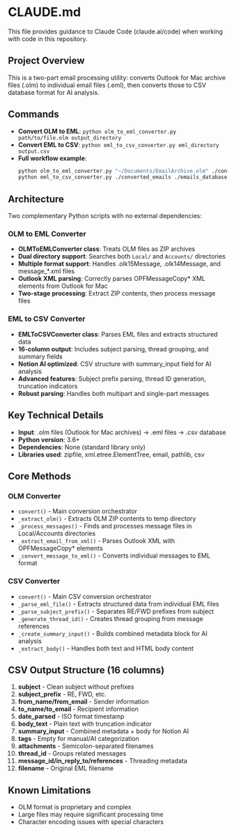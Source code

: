 # CLAUDE.md

This file provides guidance to Claude Code (claude.ai/code) when working with code in this repository.

## Project Overview
This is a two-part email processing utility: converts Outlook for Mac archive files (.olm) to individual email files (.eml), then converts those to CSV database format for AI analysis.

## Commands
- **Convert OLM to EML**: `python olm_to_eml_converter.py path/to/file.olm output_directory`
- **Convert EML to CSV**: `python eml_to_csv_converter.py eml_directory output.csv`
- **Full workflow example**: 
  ```bash
  python olm_to_eml_converter.py "~/Documents/EmailArchive.olm" ./converted_emails
  python eml_to_csv_converter.py ./converted_emails ./emails_database.csv
  ```

## Architecture
Two complementary Python scripts with no external dependencies:

### OLM to EML Converter
- **OLMToEMLConverter class**: Treats OLM files as ZIP archives
- **Dual directory support**: Searches both `Local/` and `Accounts/` directories
- **Multiple format support**: Handles .olk15Message, .olk14Message, and message_*.xml files
- **Outlook XML parsing**: Correctly parses OPFMessageCopy* XML elements from Outlook for Mac
- **Two-stage processing**: Extract ZIP contents, then process message files

### EML to CSV Converter  
- **EMLToCSVConverter class**: Parses EML files and extracts structured data
- **16-column output**: Includes subject parsing, thread grouping, and summary fields
- **Notion AI optimized**: CSV structure with summary_input field for AI analysis
- **Advanced features**: Subject prefix parsing, thread ID generation, truncation indicators
- **Robust parsing**: Handles both multipart and single-part messages

## Key Technical Details
- **Input**: .olm files (Outlook for Mac archives) → .eml files → .csv database
- **Python version**: 3.6+
- **Dependencies**: None (standard library only)
- **Libraries used**: zipfile, xml.etree.ElementTree, email, pathlib, csv

## Core Methods

### OLM Converter
- `convert()` - Main conversion orchestrator
- `_extract_olm()` - Extracts OLM ZIP contents to temp directory
- `_process_messages()` - Finds and processes message files in Local/Accounts directories
- `_extract_email_from_xml()` - Parses Outlook XML with OPFMessageCopy* elements
- `_convert_message_to_eml()` - Converts individual messages to EML format

### CSV Converter
- `convert()` - Main CSV conversion orchestrator
- `_parse_eml_file()` - Extracts structured data from individual EML files
- `_parse_subject_prefix()` - Separates RE/FWD prefixes from subject
- `_generate_thread_id()` - Creates thread grouping from message references
- `_create_summary_input()` - Builds combined metadata block for AI analysis
- `_extract_body()` - Handles both text and HTML body content

## CSV Output Structure (16 columns)
1. **subject** - Clean subject without prefixes
2. **subject_prefix** - RE, FWD, etc. 
3. **from_name/from_email** - Sender information
4. **to_name/to_email** - Recipient information
5. **date_parsed** - ISO format timestamp
6. **body_text** - Plain text with truncation indicator
7. **summary_input** - Combined metadata + body for Notion AI
8. **tags** - Empty for manual/AI categorization
9. **attachments** - Semicolon-separated filenames
10. **thread_id** - Groups related messages
11. **message_id/in_reply_to/references** - Threading metadata
12. **filename** - Original EML filename

## Known Limitations
- OLM format is proprietary and complex
- Large files may require significant processing time
- Character encoding issues with special characters